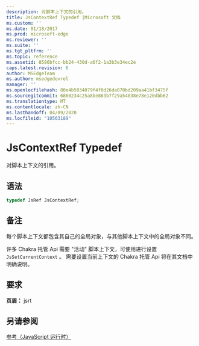 ```yaml
---
description: 对脚本上下文的引用。
title: JsContextRef Typedef |Microsoft 文档
ms.custom: ''
ms.date: 01/18/2017
ms.prod: microsoft-edge
ms.reviewer: ''
ms.suite: ''
ms.tgt_pltfrm: ''
ms.topic: reference
ms.assetid: 8586bfcc-bb24-430d-a6f2-1a3b3e34ec2e
caps.latest.revision: 6
author: MSEdgeTeam
ms.author: msedgedevrel
manager: ''
ms.openlocfilehash: 80e4b5034079f4f0d26da070bd209aa41bf3475f
ms.sourcegitcommit: 6860234c25a8be863b7f29a54838e78e120dbb62
ms.translationtype: MT
ms.contentlocale: zh-CN
ms.lasthandoff: 04/09/2020
ms.locfileid: "10563189"
---
```

# JsContextRef Typedef
对脚本上下文的引用。  
  
## 语法  
  
```cpp  
typedef JsRef JsContextRef;  
```  
  
## 备注  
 每个脚本上下文都包含其自己的全局对象，与其他脚本上下文中的全局对象不同。  
  
 许多 Chakra 托管 Api 需要 "活动" 脚本上下文，可使用进行设置 `JsSetCurrentContext` 。 需要设置当前上下文的 Chakra 托管 Api 将在其文档中明确说明。  
  
## 要求  
 **页眉：** jsrt  
  
## 另请参阅  
 [参考（JavaScript 运行时）](../chakra-hosting/reference-javascript-runtime.md)